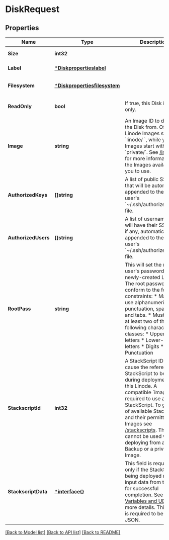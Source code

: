 # DiskRequest

## Properties
Name | Type | Description | Notes
------------ | ------------- | ------------- | -------------
**Size** | **int32** |  | [default to null]
**Label** | [***Diskpropertieslabel**](Disk/properties/label.md) |  | [default to null]
**Filesystem** | [***Diskpropertiesfilesystem**](Disk/properties/filesystem.md) |  | [optional] [default to null]
**ReadOnly** | **bool** | If true, this Disk is read-only.  | [optional] [default to null]
**Image** | **string** | An Image ID to deploy the Disk from. Official Linode Images start with &#x60;linode/ &#x60;, while your Images start with &#x60;private/&#x60;. See [/images](/#operation/getImages) for more information on the Images available for you to use.  | [optional] [default to null]
**AuthorizedKeys** | **[]string** | A list of public SSH keys that will be automatically appended to the root user&#x27;s &#x60;~/.ssh/authorized_keys&#x60; file.  | [optional] [default to null]
**AuthorizedUsers** | **[]string** | A list of usernames that will have their SSH keys, if any, automatically appended to the root user&#x27;s &#x60;~/.ssh/authorized_keys&#x60; file.  | [optional] [default to null]
**RootPass** | **string** | This will set the root user&#x27;s password on the newly-created Linode. The root password must conform to the following constraints:    * May only use alphanumerics, punctuation, spaces, and tabs.   * Must contain at least two of the following characters classes:     * Upper-case letters     * Lower-case letters     * Digits     * Punctuation  | [optional] [default to null]
**StackscriptId** | **int32** | A StackScript ID that will cause the referenced StackScript to be run during deployment of this Linode. A compatible &#x60;image&#x60; is required to use a StackScript. To get a list of available StackScript and their permitted Images see [/stackscripts](/#operation/getStackScripts). This field cannot be used when deploying from a Backup or a private Image.  | [optional] [default to null]
**StackscriptData** | [***interface{}**](interface{}.md) | This field is required only if the StackScript being deployed requires input data from the User for successful completion. See [Variables and UDFs](https://www.linode.com/docs/platform/stackscripts/#variables-and-udfs) for more details. This field is required to be valid JSON.  | [optional] [default to null]

[[Back to Model list]](../README.md#documentation-for-models) [[Back to API list]](../README.md#documentation-for-api-endpoints) [[Back to README]](../README.md)

